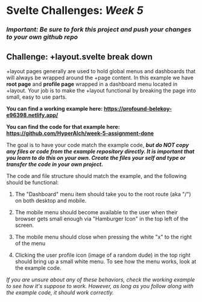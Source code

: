 # Svelte Challenges: *Week 5*

### ***Important: Be sure to fork this project and push your changes to your own github repo***

## Challenge: +layout.svelte break down
+layout pages generally are used to hold global menus and dashboards that will always be wrapped around the +page content. In this example we have **root page** and **profile page** wrapped in a dashboard menu located in +layout. Your job is to make the +layout functional by breaking the page into small, easy to use parts.

**You can find a working example here: https://profound-belekoy-e96398.netlify.app/**

**You can find the code for that example here: https://github.com/HyperAlch/week-5-assignment-done**

The goal is to have your code match the example code, ***but do NOT copy any files or code from the example repository directly. It is important that you learn to do this on your own. Create the files your self and type or transfer the code in your own project.***

The code and file structure should match the example, and the following should be functional:

1) The "Dashboard" menu item should take you to the root route (aka "/") on both desktop and mobile.

2) The mobile menu should become available to the user when their browser gets small enough via "Hamburger Icon" in the top left of the screen.

3) The mobile menu should close when pressing the white "x" to the right of the menu

4) Clicking the user profile icon (image of a random dude) in the top right should bring up a small white menu. To see how the menu works, look at the example code.

*If you are unsure about any of these behaviors, check the working example to see how it's suppose to work. However, as long as you follow along with the example code, it should work correctly.*